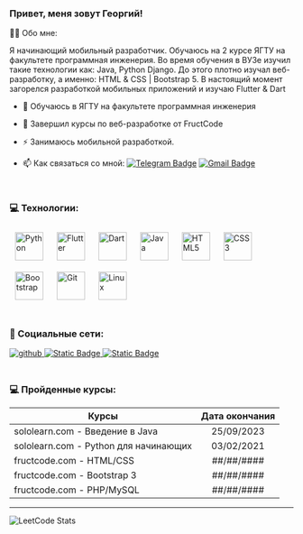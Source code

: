 ### Привет, меня зовут Георгий!  
  

👨‍💻 Обо мне:  
  

Я начинающий мобильный разработчик. Обучаюсь на 2 курсе ЯГТУ на факультете программная инженерия. Во время обучения в ВУЗе изучил такие технологии как: Java, Python Django. До этого плотно изучал веб-разработку, а именно: HTML & CSS | Bootstrap 5. В настоящий момент загорелся разработкой мобильных приложений и изучаю Flutter & Dart  

- :telescope: Обучаюсь в ЯГТУ на факультете программная инженерия

- :seedling: Завершил курсы по веб-разработке от FructCode

- :zap: Занимаюсь мобильной разработкой.

- :mailbox: Как связаться со мной: [![Telegram Badge](https://img.shields.io/badge/-gabralava-blue?style=flat&logo=Telegram&logoColor=white)](https://t.me/gabralava) [![Gmail Badge](https://img.shields.io/badge/-Gmail-red?style=flat&logo=Gmail&logoColor=white)](mailto:georgijabralava@gmail.com)

<br/>  



### 💻 Технологии:  
<div align="left">  
<a href="https://www.python.org/" target="_blank"><img style="margin: 10px" src="https://profilinator.rishav.dev/skills-assets/python-original.svg" alt="Python" height="50" /></a>  
<a href="https://flutter.dev/" target="_blank"><img style="margin: 10px" src="https://profilinator.rishav.dev/skills-assets/flutterio-icon.svg" alt="Flutter" height="50" /></a>  
<a href="https://dart.dev/" target="_blank"><img style="margin: 10px" src="https://profilinator.rishav.dev/skills-assets/dartlang-icon.svg" alt="Dart" height="50" /></a>  
<a href="https://www.java.com/" target="_blank"><img style="margin: 10px" src="https://profilinator.rishav.dev/skills-assets/java-original-wordmark.svg" alt="Java" height="50" /></a>  
<a href="https://en.wikipedia.org/wiki/HTML5" target="_blank"><img style="margin: 10px" src="https://profilinator.rishav.dev/skills-assets/html5-original-wordmark.svg" alt="HTML5" height="50" /></a>  
<a href="https://www.w3schools.com/css/" target="_blank"><img style="margin: 10px" src="https://profilinator.rishav.dev/skills-assets/css3-original-wordmark.svg" alt="CSS3" height="50" /></a>  
<a href="https://getbootstrap.com/docs/3.4/javascript/" target="_blank"><img style="margin: 10px" src="https://profilinator.rishav.dev/skills-assets/bootstrap-plain.svg" alt="Bootstrap" height="50" /></a>  
<a href="https://github.com/" target="_blank"><img style="margin: 10px" src="https://profilinator.rishav.dev/skills-assets/git-scm-icon.svg" alt="Git" height="50" /></a>  
<a href="https://www.linux.org/" target="_blank"><img style="margin: 10px" src="https://profilinator.rishav.dev/skills-assets/linux-original.svg" alt="Linux" height="50" /></a>  
</div>  

<br/>  



### 🤝 Социальные сети:  
<div align="left">
<a href="https://github.com/gabralava" target="_blank">
<img src=https://img.shields.io/badge/github-%2324292e.svg?&style=for-the-badge&logo=github&logoColor=white alt=github style="margin-bottom: 5px;" />
</a>
<a href="https://t.me/gabralava" target="_blank">
<img alt="Static Badge" src="https://img.shields.io/badge/-telegram-blue?style=for-the-badge&logo=telegram&logoColor=white&link=https%3A%2F%2Ft.me%2Fgabralava">
</a>
<a href="https://vk.com/gabralava" target="_blank">
<img alt="Static Badge" src="https://img.shields.io/badge/-%D0%92%D0%9A%D0%BE%D0%BD%D1%82%D0%B0%D0%BA%D1%82%D0%B5-blue?style=for-the-badge&logo=vk&logoColor=white&link=https%3A%2F%2Fvk.com%2Fgabralava">
</a>
</div>  
  

<br/>  

### 💻 Пройденные курсы:

| Курсы                                                           |   Дата окончания  |
| ----------------------------------------------------------------| :---------------: |
| sololearn.com - Введение в Java                      |     25/09/2023    |
| sololearn.com - Python для начинающих                |     03/02/2021    |
| fructcode.com - HTML/CSS                             |     ##/##/####    |
| fructcode.com - Bootstrap 3                          |     ##/##/####    |
| fructcode.com - PHP/MySQL                            |     ##/##/####    |

---

![LeetCode Stats](https://leetcard.jacoblin.cool/VanDam_423?theme=dark&font=Montserrat&ext=contest)
